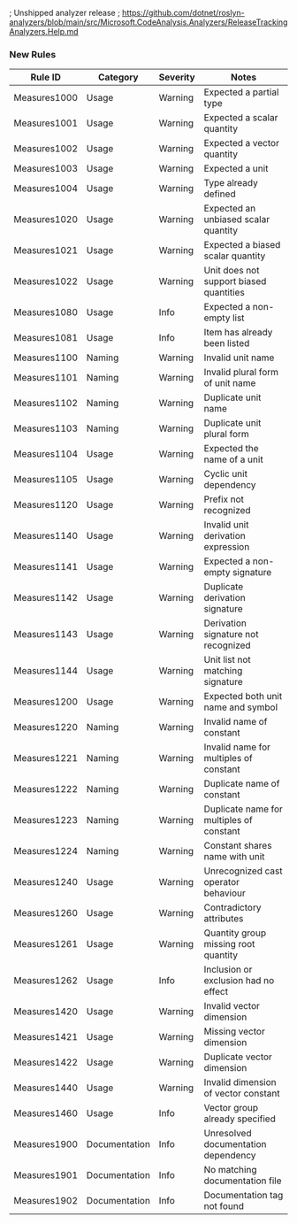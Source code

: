 ﻿; Unshipped analyzer release
; https://github.com/dotnet/roslyn-analyzers/blob/main/src/Microsoft.CodeAnalysis.Analyzers/ReleaseTrackingAnalyzers.Help.md

### New Rules

Rule ID | Category | Severity | Notes
--------|----------|----------|--------------------
Measures1000 | Usage | Warning | Expected a partial type
Measures1001 | Usage | Warning | Expected a scalar quantity
Measures1002 | Usage | Warning | Expected a vector quantity
Measures1003 | Usage | Warning | Expected a unit
Measures1004 | Usage | Warning | Type already defined
Measures1020 | Usage | Warning | Expected an unbiased scalar quantity
Measures1021 | Usage | Warning | Expected a biased scalar quantity
Measures1022 | Usage | Warning | Unit does not support biased quantities
Measures1080 | Usage | Info | Expected a non-empty list
Measures1081 | Usage | Info | Item has already been listed
Measures1100 | Naming | Warning | Invalid unit name
Measures1101 | Naming | Warning | Invalid plural form of unit name
Measures1102 | Naming | Warning | Duplicate unit name
Measures1103 | Naming | Warning | Duplicate unit plural form
Measures1104 | Usage | Warning | Expected the name of a unit
Measures1105 | Usage | Warning | Cyclic unit dependency
Measures1120 | Usage | Warning | Prefix not recognized
Measures1140 | Usage | Warning | Invalid unit derivation expression
Measures1141 | Usage | Warning | Expected a non-empty signature
Measures1142 | Usage | Warning | Duplicate derivation signature
Measures1143 | Usage | Warning | Derivation signature not recognized
Measures1144 | Usage | Warning | Unit list not matching signature
Measures1200 | Usage | Warning | Expected both unit name and symbol
Measures1220 | Naming | Warning | Invalid name of constant
Measures1221 | Naming | Warning | Invalid name for multiples of constant
Measures1222 | Naming | Warning | Duplicate name of constant
Measures1223 | Naming | Warning | Duplicate name for multiples of constant
Measures1224 | Naming | Warning | Constant shares name with unit
Measures1240 | Usage | Warning | Unrecognized cast operator behaviour
Measures1260 | Usage | Warning | Contradictory attributes
Measures1261 | Usage | Warning | Quantity group missing root quantity
Measures1262 | Usage | Info | Inclusion or exclusion had no effect
Measures1420 | Usage | Warning | Invalid vector dimension
Measures1421 | Usage | Warning | Missing vector dimension
Measures1422 | Usage | Warning | Duplicate vector dimension
Measures1440 | Usage | Warning | Invalid dimension of vector constant
Measures1460 | Usage | Info | Vector group already specified
Measures1900 | Documentation | Info | Unresolved documentation dependency
Measures1901 | Documentation | Info | No matching documentation file
Measures1902 | Documentation | Info | Documentation tag not found